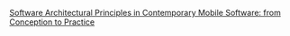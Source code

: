 [Software Architectural Principles in Contemporary Mobile Software: from Conception to Practice](https://www.researchgate.net/publication/303775601_Software_Architectural_Principles_in_Contemporary_Mobile_Software_from_Conception_to_Practice)
